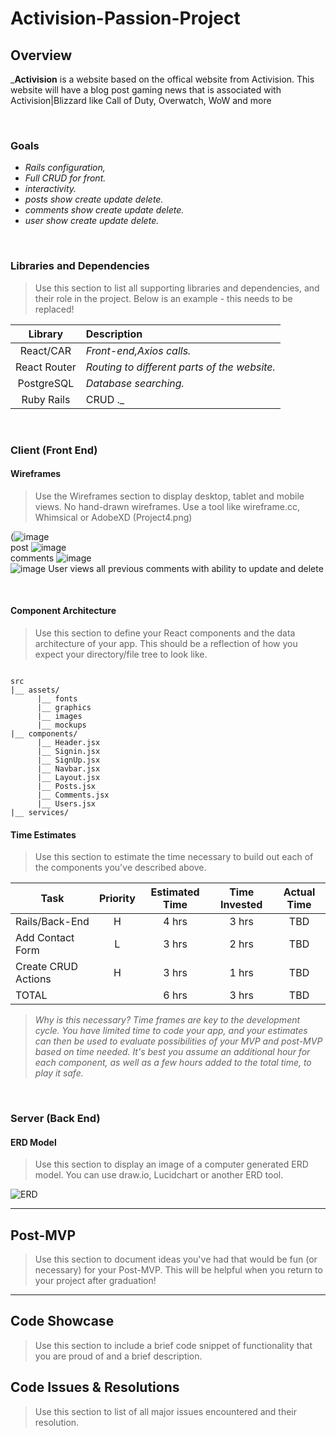 # Activision-Passion-Project

## Overview

_**Activision** is a website based on the offical website from Activision. This website will have a blog post gaming news that is associated with Activision|Blizzard like Call of Duty, Overwatch, WoW and more

<br>

### Goals

- _Rails configuration,_
- _Full CRUD for front._
- _interactivity._
- _posts show create update delete._
- _comments show create update delete._
- _user show create update delete._

<br>

### Libraries and Dependencies

> Use this section to list all supporting libraries and dependencies, and their role in the project. Below is an example - this needs to be replaced!

|     Library      | Description                                |
| :--------------: | :----------------------------------------- |
|      React/CAR   | _Front-end,Axios calls._ |
|   React Router   | _Routing to different parts of the website._ |
|     PostgreSQL   | _Database searching._ |
| Ruby Rails | CRUD ._ |

<br>

### Client (Front End)

#### Wireframes

> Use the Wireframes section to display desktop, tablet and mobile views. No hand-drawn wireframes. Use a tool like wireframe.cc, Whimsical or AdobeXD
(Project4.png)

(![image](https://user-images.githubusercontent.com/67288133/130704106-1f194246-e35d-48f0-876e-7b5f741eb0a6.png)
<br/>
post
![image](https://github.com/Shinji-exe/Activision-Passion-Project/blob/8467aea9e38789b419ac31fa2fca3aab02ab049d/User%20makes%20post%20-%20Window.png)
<br/>
comments
![image](https://github.com/Shinji-exe/Activision-Passion-Project/blob/f6b85fd6e0f7862489cb111978b7d0f6a6e742e7/User%20makes%20comment%20on%20post%20-%20Window.png)
<br/>
![image](https://github.com/Shinji-exe/Activision-Passion-Project/blob/90957cd714a4549357ec2669d8da9cc44f92b540/User%20sees%20previous%20made%20comments%20-%20Window%20(2).png)
User views all previous comments with ability to update and delete





<br/>

#### Component Architecture

> Use this section to define your React components and the data architecture of your app. This should be a reflection of how you expect your directory/file tree to look like. 

``` structure

src
|__ assets/
      |__ fonts
      |__ graphics
      |__ images
      |__ mockups
|__ components/
      |__ Header.jsx
      |__ Signin.jsx
      |__ SignUp.jsx
      |__ Navbar.jsx
      |__ Layout.jsx
      |__ Posts.jsx
      |__ Comments.jsx
      |__ Users.jsx
|__ services/

```

#### Time Estimates

> Use this section to estimate the time necessary to build out each of the components you've described above.

| Task                | Priority | Estimated Time | Time Invested | Actual Time |
| ------------------- | :------: | :------------: | :-----------: | :---------: |
| Rails/Back-End      |    H     |     4 hrs      |     3 hrs     |     TBD     |
| Add Contact Form    |    L     |     3 hrs      |     2 hrs     |     TBD     |
| Create CRUD Actions |    H     |     3 hrs      |     1 hrs     |     TBD     |
| TOTAL               |          |     6 hrs      |     3 hrs     |     TBD     |

> _Why is this necessary? Time frames are key to the development cycle. You have limited time to code your app, and your estimates can then be used to evaluate possibilities of your MVP and post-MVP based on time needed. It's best you assume an additional hour for each component, as well as a few hours added to the total time, to play it safe._

<br>

### Server (Back End)

#### ERD Model

> Use this section to display an image of a computer generated ERD model. You can use draw.io, Lucidchart or another ERD tool.

![ERD](P4.png)
<br>

***

## Post-MVP

> Use this section to document ideas you've had that would be fun (or necessary) for your Post-MVP. This will be helpful when you return to your project after graduation!

***

## Code Showcase

> Use this section to include a brief code snippet of functionality that you are proud of and a brief description.

## Code Issues & Resolutions

> Use this section to list of all major issues encountered and their resolution.
